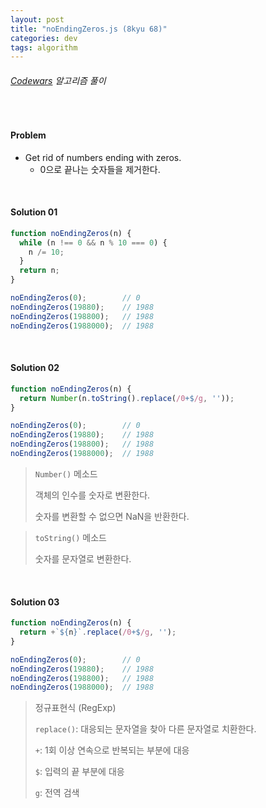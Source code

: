 ```yaml
---
layout: post
title: "noEndingZeros.js (8kyu 68)"
categories: dev
tags: algorithm
---
```


###### [Codewars](https://www.codewars.com) 알고리즘 풀이

<br>

#### Problem

- Get rid of numbers ending with zeros.
  - 0으로 끝나는 숫자들을 제거한다.

<br>

#### Solution 01

```js
function noEndingZeros(n) {
  while (n !== 0 && n % 10 === 0) {
    n /= 10;
  }
  return n;
}

noEndingZeros(0);        // 0
noEndingZeros(19880);    // 1988
noEndingZeros(198800);   // 1988
noEndingZeros(1988000);  // 1988
```

<br>

#### Solution 02

```js
function noEndingZeros(n) {
  return Number(n.toString().replace(/0+$/g, ''));
}

noEndingZeros(0);        // 0
noEndingZeros(19880);    // 1988
noEndingZeros(198800);   // 1988
noEndingZeros(1988000);  // 1988
```

> `Number()` 메소드
>
> 객체의 인수를 숫자로 변환한다.
>
> 숫자를 변환할 수 없으면 NaN을 반환한다.

> `toString()` 메소드
>
> 숫자를 문자열로 변환한다.

<br>

#### Solution 03

```js
function noEndingZeros(n) {
  return +`${n}`.replace(/0+$/g, '');
}

noEndingZeros(0);        // 0
noEndingZeros(19880);    // 1988
noEndingZeros(198800);   // 1988
noEndingZeros(1988000);  // 1988
```

> 정규표현식 (RegExp)
>
> `replace()`: 대응되는 문자열을 찾아 다른 문자열로 치환한다.
>
> `+`: 1회 이상 연속으로 반복되는 부분에 대응
>
> `$`: 입력의 끝 부분에 대응
>
> `g`: 전역 검색

<br>

<br>